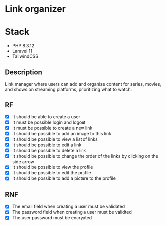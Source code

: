 # Link organizer

# Stack

 - PHP 8.3.12
 - Laravel 11
 - TailwindCSS

## Description

Link manager where users can add and organize content for series, movies, and shows on streaming platforms, prioritizing what to watch.

## RF
 - [x] It should be able to create a user
 - [x] It must be possible login and logout
 - [x] It must be possible to create a new link
 - [x] It should be possible to add an image to this link 
 - [x] It should be possible to view a list of links
 - [x] It should be possible to edit a link
 - [x] It should be possible to delete a link
 - [x] It should be possible to change the order of the links by clicking on the side arrow
 - [x] It should be possible to view the profile
 - [x] It should be possible to edit the profile
 - [x] It should be possible to add a picture to the profile

## RNF
 - [x] The email field when creating a user must be validated
 - [x] The password field when creating a user must be validted
 - [x] The user password must be encrypted
